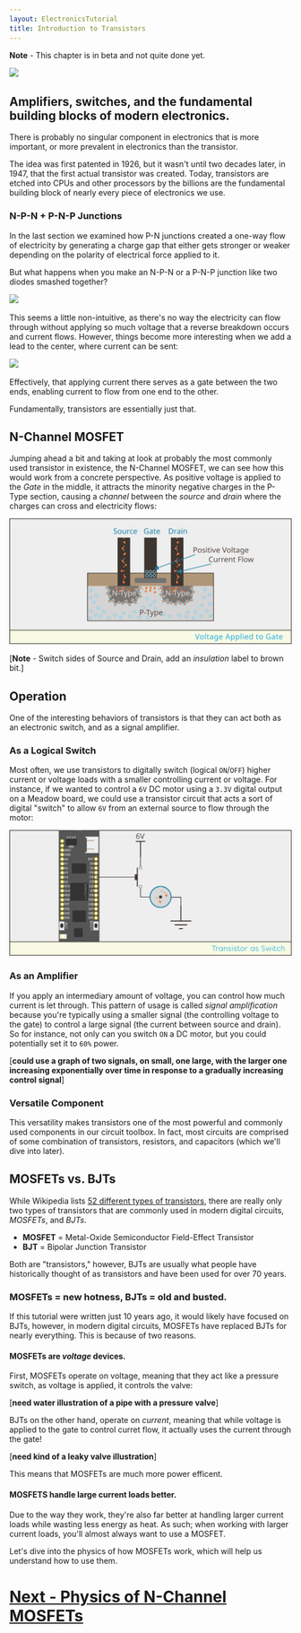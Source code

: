 ```yaml
---
layout: ElectronicsTutorial
title: Introduction to Transistors
---
```


**Note** - This chapter is in beta and not quite done yet.

![](../Support_Files/Image_Common_Transistors.svg)

## Amplifiers, switches, and the fundamental building blocks of modern electronics.

There is probably no singular component in electronics that is more important, or more prevalent in electronics than the transistor.

The idea was first patented in 1926, but it wasn't until two decades later, in 1947, that the first actual transistor was created. Today, transistors are etched into CPUs and other processors by the billions are the fundamental building block of nearly every piece of electronics we use.

### N-P-N + P-N-P Junctions

In the last section we examined how P-N junctions created a one-way flow of electricity by generating a charge gap that either gets stronger or weaker depending on the polarity of electrical force applied to it.

But what happens when you make an N-P-N or a P-N-P junction like two diodes smashed together?

![](../../Part6/Sketches/PNP_No_Base.png)

This seems a little non-intuitive, as there's no way the electricity can flow through without applying so much voltage that a reverse breakdown occurs and current flows. However, things become more interesting when we add a lead to the center, where current can be sent:

![](../../Part6/Sketches/PNP_w_Base.png)

Effectively, that applying current there serves as a gate between the two ends, enabling current to flow from one end to the other.

Fundamentally, transistors are essentially just that.

## N-Channel MOSFET

Jumping ahead a bit and taking at look at probably the most commonly used transistor in existence, the N-Channel MOSFET, we can see how this would work from a concrete perspective. As positive voltage is applied to the _Gate_ in the middle, it attracts the minority negative charges in the P-Type section, causing a _channel_ between the _source_ and _drain_ where the charges can cross and electricity flows:

![](../Support_Files/MOSFET_Gate_Voltage.svg)

[**Note** - Switch sides of Source and Drain, add an _insulation_ label to brown bit.]

## Operation

One of the interesting behaviors of transistors is that they can act both as an electronic switch, and as a signal amplifier.   

### As a Logical Switch

Most often, we use transistors to digitally switch (logical `ON`/`OFF`) higher current or voltage loads with a smaller controlling current or voltage. For instance, if we wanted to control a `6V` DC motor using a `3.3V` digital output on a Meadow board, we could use a transistor circuit that acts a sort of digital "switch" to allow `6V` from an external source to flow through the motor:

![](../Support_Files/Transistor_as_Switch.svg)

### As an Amplifier

If you apply an intermediary amount of voltage, you can control how much current is let through. This pattern of usage is called _signal amplification_ because you're typically using a smaller signal (the controlling voltage to the gate) to control a large signal (the current between source and drain). So for instance, not only can you switch `ON` a DC motor, but you could potentially set it to `60%` power.

[**could use a graph of two signals, on small, one large, with the larger one increasing exponentially over time in response to a gradually increasing control signal**]

### Versatile Component

This versatility makes transistors one of the most powerful and commonly used components in our circuit toolbox. In fact, most circuits are comprised of some combination of transistors, resistors, and capacitors (which we'll dive into later).

## MOSFETs vs. BJTs

While Wikipedia lists [52 different types of transistors](https://en.wikipedia.org/wiki/Category:Transistor_types?sa=X&ved=0ahUKEwiMvbG4l8zhAhWBsJ4KHdwtBvUQ1i8IJzAh), there are really only two types of transistors that are commonly used in modern digital circuits, _MOSFETs_, and _BJTs_.

* **MOSFET** = Metal-Oxide Semiconductor Field-Effect Transistor
* **BJT** = Bipolar Junction Transistor

Both are "transistors," however, BJTs are usually what people have historically thought of as transistors and have been used for over 70 years.

### MOSFETs = new hotness, BJTs = old and busted.

If this tutorial were written just 10 years ago, it would likely have focused on BJTs, however, in modern digital circuits, MOSFETs have replaced BJTs for nearly everything. This is because of two reasons. 

#### MOSFETs are _voltage_ devices.

First, MOSFETs operate on voltage, meaning that they act like a pressure switch, as voltage is applied, it controls the valve:

[**need water illustration of a pipe with a pressure valve**] 

BJTs on the other hand, operate on _current_, meaning that while voltage is applied to the gate to control curret flow, it actually uses the current through the gate!

[**need kind of a leaky valve illustration**]

This means that MOSFETs are much more power efficent.

#### MOSFETS handle large current loads better.

Due to the way they work, they're also far better at handling larger current loads while wasting less energy as heat. As such; when working with larger current loads, you'll almost always want to use a MOSFET.

Let's dive into the physics of how MOSFETs work, which will help us understand how to use them.

# [Next - Physics of N-Channel MOSFETs](../N-Channel_MOSFET)

<!-- TODO: ### Forward Voltage -->

<!-- TODO: [Still have to overcome the  -->

<!--

### Base, Collector, Emitter

![](../../Part6/Sketches/BJT_diagrams.png)


[diagram]

-->

<!--
### GaNFET

There's another 
-->
<!--
## Transistor Uses

[name some of the useful things we do with transistors; controlling motors, relays, fundamental building blocks of more complex circuits, etc.]

## Anatomy; Base, Collector, Emitter/Gate, Source, Drain

Whether BJT, MOSFET, or nearly any other type, transistors almost always have three legs and though they're called different things on a BJT or a MOSFET, they basically do the same thing:

| Lead Function | MOSFET Name | BJT Name    |
|---------------|-------------|-------------|
| **Control**   | _Gate_      | _Base_      |
| **Lead 1**    | _Source_    | _Collector_ |
| **Lead 2**    | _Drain_     | _Emitter_   |

The _gate_ or _base_ is the lead that controls current flow between the _source_ and _drain_ (on a MOSFET), or the _collector_ and _emitter_ on a BJT.


* **`V`<sub>`c`</sub>** - Voltage at the Collector
* **`i`<sub>`B`</sub>** - Current at Base
* **`V`<sub>`BE`</sub>** - Voltage from Base to Emitter

[Note: `VCC` comes from Common Voltage at all Collectors in an IC.]

### Beta (β)

Relationship between Base current and current flowing from Collector to Emitter.

Also known as `HFE`.

`I`<sub>`C`</sub> `= I`<sub>`B`</sub> `* β`

### NPN and PNP

Mnemonics:

* NPN = "Not pointing in."
* PNP = "Points in proudly."

### Power Ratings
-0>

<!-- ## [Next - Transistor Lab](../Transistor_Lab) -->
